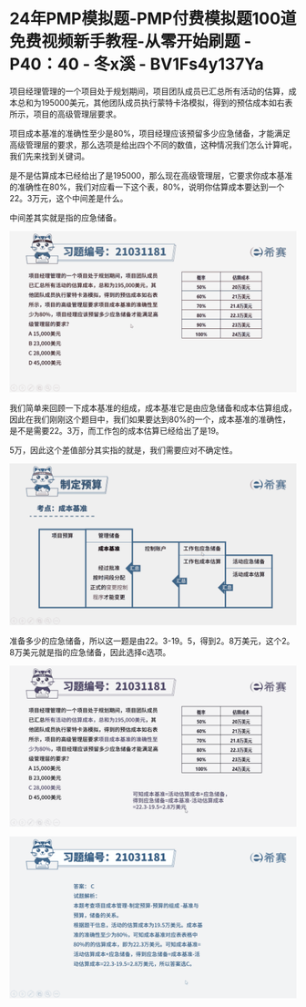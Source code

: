 # 24年PMP模拟题-PMP付费模拟题100道免费视频新手教程-从零开始刷题 - P40：40 - 冬x溪 - BV1Fs4y137Ya

项目经理管理的一个项目处于规划期间，项目团队成员已汇总所有活动的估算，成本总和为195000美元，其他团队成员执行蒙特卡洛模拟，得到的预估成本如右表所示，项目的高级管理层要求。

项目成本基准的准确性至少是80%，项目经理应该预留多少应急储备，才能满足高级管理层的要求，那么选项是给出四个不同的数值，这种情况我们怎么计算呢，我们先来找到关键词。

是不是估算成本已经给出了是195000，那么现在高级管理层，它要求你成本基准的准确性在80%，我们对应看一下这个表，80%，说明你估算成本要达到一个22。3万元，这个中间差是什么。

中间差其实就是指的应急储备。

![](img/1c0f2d3b3500be842d44fd3552c4a5db_1.png)

我们简单来回顾一下成本基准的组成，成本基准它是由应急储备和成本估算组成，因此在我们刚刚这个题目中，我们如果要达到80%的一个，成本基准的准确性，是不是需要22。3万，而工作包的成本估算已经给出了是19。

5万，因此这个差值部分其实指的就是，我们需要应对不确定性。

![](img/1c0f2d3b3500be842d44fd3552c4a5db_3.png)

准备多少的应急储备，所以这一题是由22。3-19。5，得到2。8万美元，这个2。8万美元就是指的应急储备，因此选择c选项。



![](img/1c0f2d3b3500be842d44fd3552c4a5db_5.png)

![](img/1c0f2d3b3500be842d44fd3552c4a5db_6.png)